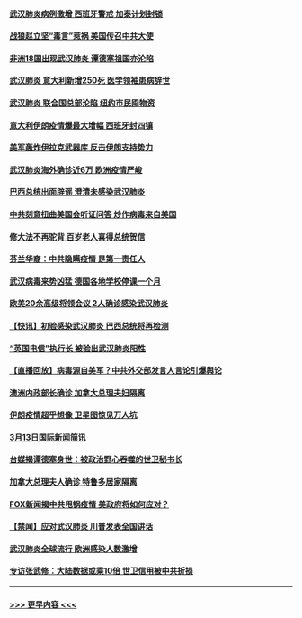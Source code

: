 #### [武汉肺炎病例激增 西班牙警戒 加泰计划封锁](../pages/prog202/a102799338.md?t=03141402) 
#### [战狼赵立坚“毒言”惹祸 美国传召中共大使](../pages/prog202/a102799314.md?t=03141402) 
#### [非洲18国出现武汉肺炎 谭德塞祖国亦沦陷](../pages/prog202/a102799302.md?t=03141402) 
#### [武汉肺炎 意大利新增250死 医学领袖患病辞世](../pages/prog202/a102799253.md?t=03141402) 
#### [武汉肺炎 联合国总部沦陷 纽约市民囤物资](../pages/prog202/a102799239.md?t=03141402) 
#### [意大利伊朗疫情爆最大增幅 西班牙封四镇](../pages/prog202/a102798969.md?t=03141402) 
#### [美军轰炸伊拉克武器库 反击伊朗支持势力](../pages/prog202/a102799127.md?t=03141402) 
#### [武汉肺炎海外确诊近6万 欧洲疫情严峻](../pages/prog202/a102799147.md?t=03141402) 
#### [巴西总统出面辟谣  澄清未感染武汉肺炎](../pages/prog202/a102799066.md?t=03141402) 
#### [中共刻意扭曲美国会听证问答 炒作病毒来自美国](../pages/prog202/a102799022.md?t=03141402) 
#### [修大法不再驼背 百岁老人喜得总统贺信](../pages/prog202/a102799026.md?t=03141402) 
#### [芬兰华裔：中共隐瞒疫情 是第一责任人](../pages/prog202/a102798951.md?t=03141402) 
#### [武汉病毒来势凶猛 德国各地学校停课一个月](../pages/prog202/a102798978.md?t=03141402) 
#### [欧美20余高级将领会议 2人确诊感染武汉肺炎](../pages/prog202/a102798930.md?t=03141402) 
#### [【快讯】初验感染武汉肺炎 巴西总统将再检测](../pages/prog202/a102798917.md?t=03141402) 
#### [“英国电信”执行长 被验出武汉肺炎阳性](../pages/prog202/a102798904.md?t=03141402) 
#### [【直播回放】病毒源自美军？中共外交部发言人言论引爆舆论](../pages/prog202/a102798842.md?t=03141402) 
#### [澳洲内政部长确诊 加拿大总理夫妇隔离](../pages/prog202/a102798781.md?t=03141402) 
#### [伊朗疫情超乎想像 卫星图惊见万人坑](../pages/prog202/a102798711.md?t=03141402) 
#### [3月13日国际新闻简讯](../pages/prog202/a102798719.md?t=03141402) 
#### [台媒揭谭德塞身世：被政治野心吞噬的世卫秘书长](../pages/prog202/a102798536.md?t=03141402) 
#### [加拿大总理夫人确诊 特鲁多居家隔离](../pages/prog202/a102798517.md?t=03141402) 
#### [FOX新闻揭中共甩锅疫情 美政府将如何应对？](../pages/prog202/a102798399.md?t=03141402) 
#### [【禁闻】应对武汉肺炎 川普发表全国讲话](../pages/prog202/a102798327.md?t=03141402) 
#### [武汉肺炎全球流行 欧洲感染人数激增](../pages/prog202/a102798382.md?t=03141402) 
#### [专访张武修：大陆数据或乘10倍 世卫信用被中共折损](../pages/prog202/a102798376.md?t=03141402) 

----
#### [ >>> 更早内容 <<< ](../indexes/prog202-earlier.md)
